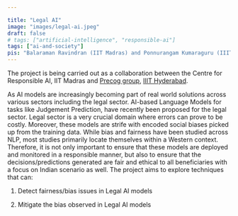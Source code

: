 ```yaml
---

title: "Legal AI"
image: "images/legal-ai.jpeg"
draft: false
# tags: ["artificial-intelligence", "responsible-ai"]
tags: ["ai-and-society"]
pis: "Balaraman Ravindran (IIT Madras) and Ponnurangam Kumaraguru (IIIT Hyderabad)"
---
```


The project is being carried out as a collaboration between the Centre for Responsible AI, IIT Madras and <a href="https://precog.iiit.ac.in/index.html" target="_blank">Precog group</a>, <a href="https://iiit.ac.in/" target="_blank">IIIT Hyderabad</a>.

As AI models are increasingly becoming part of real world solutions across various sectors including the legal sector. AI-based Language Models for tasks like Judgement Prediction, have recently been proposed for the legal sector. Legal sector is a very crucial domain where errors can prove to be costly. Moreover, these models are strife with encoded social biases picked up from the training data. While bias and fairness have been studied across NLP, most studies primarily locate themselves within a Western context. Therefore, it is not only important to ensure that these models are deployed and monitored in a responsible manner, but also to ensure that the decisions/predictions generated are fair and ethical to all beneficiaries with a focus on Indian scenario as well. The project aims to explore techniques that can:

1. Detect fairness/bias issues in Legal AI models

2. Mitigate the bias observed in Legal AI models